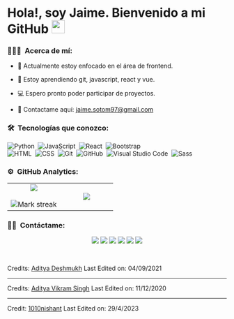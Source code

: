 <h1> Hola!, soy Jaime. Bienvenido a mi GitHub <img src = "https://raw.githubusercontent.com/MartinHeinz/MartinHeinz/master/wave.gif" width = 30px> </h1>
<p align='center'>
</p>

### 👨🏻‍💻 &nbsp;Acerca de mí:

- 🔭 Actualmente estoy enfocado en el área de frontend.
  
- 🧠 Estoy aprendiendo git, javascript, react y vue.
  
- 💻 Espero pronto poder participar de proyectos.
  
- 📧 Contactame aquí: jaime.sotom97@gmail.com
  
### 🛠 &nbsp;Tecnologías que conozco:

![Python](https://img.shields.io/badge/-Python-05122A?style=flat&logo=python)&nbsp;
![JavaScript](https://img.shields.io/badge/-JavaScript-05122A?style=flat&logo=javascript)&nbsp;
![React](https://img.shields.io/badge/-React-05122A?style=flat&logo=react)&nbsp;
![Bootstrap](https://img.shields.io/badge/-Bootstrap-05122A?style=flat&logo=bootstrap&logoColor=563D7C)\
![HTML](https://img.shields.io/badge/-HTML-05122A?style=flat&logo=HTML5)&nbsp;
![CSS](https://img.shields.io/badge/-CSS-05122A?style=flat&logo=CSS3&logoColor=1572B6)&nbsp;
![Git](https://img.shields.io/badge/-Git-05122A?style=flat&logo=git)&nbsp;
![GitHub](https://img.shields.io/badge/-GitHub-05122A?style=flat&logo=github)&nbsp;
![Visual Studio Code](https://img.shields.io/badge/-Visual%20Studio%20Code-05122A?style=flat&logo=visual-studio-code&logoColor=007ACC)&nbsp;
![Sass](https://img.shields.io/badge/Sass-%2305122a?style=flat&logo=sass&logoColor=pink)&nbsp;

### ⚙️ &nbsp;GitHub Analytics:

<p align="center">
  <!--- stats (start) -->
<table align="center">
<tr border="none">
<td width="50%" align="center">
  
  <img  align="center"  src="https://github-readme-stats.vercel.app/api?username=Jaimee97&theme=dark&show_icons=true&count_private=true" />
  <br></br>
  <img  title="🔥 Get streak stats for your profile at git.io/streak-stats" alt="Mark streak" src="https://github-readme-streak-stats.herokuapp.com/?user=Jaimee97&theme=dark&hide_border=false" /> 
</td>

<td width="50%" align="center">

  <img  align="center"  src="https://github-readme-stats.anuraghazra1.vercel.app/api/top-langs/?username=Jaimee97&theme=dark&hide_border=false&no-bg=true&no-frame=true&langs_count=10"/>
  
  </td>
</tr>
</table>

### 🤝🏻 &nbsp;Contáctame:

<p align="center">
<a href="https://linkedin.com"><img src="https://img.shields.io/badge/Jaime_Soto-blue?style=flat&logo=Linkedin&logoColor=white"/></a>
<a href="https://twitter.com"><img src="https://img.shields.io/badge/jaimee__sm-black?style=flat&logo=X&logoColor=white"/></a>
<a href="mailto:jaime.sotom97@gmail.com"><img src="https://img.shields.io/badge/jaime.sotom97%40gmail.com-red?style=flat&logo=Gmail&logoColor=white"/></a>
<a href="https://instagram.com"><img src="https://img.shields.io/badge/jaimee.sm-%23C1558B?style=flat&logo=Instagram&logoColor=white"/></a>
<a href="https://facebook.com"><img src="https://img.shields.io/badge/Jaime_Soto-blue?style=flat&logo=Facebook&logoColor=white"/></a>
<a href="https://tiktok.com"><img src="https://img.shields.io/badge/jaimee.sm-black?style=flat&logo=Tiktok&logoColor=white"></a>
</p>

<br>

Credits: [Aditya Deshmukh](https://github.com/Aditya664)
Last Edited on: 04/09/2021

-----
Credits: [Aditya Vikram Singh](https://github.com/AVS1508)
Last Edited on: 11/12/2020

-----
Credit: [1010nishant](https://github.com/1010nishant)
Last Edited on: 29/4/2023







